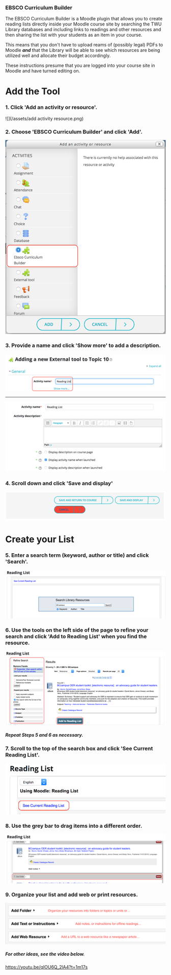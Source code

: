 ### EBSCO Curriculum Builder

The EBSCO Curriculum Builder is a Moodle plugin that allows you to create reading lists directly inside your Moodle course site by searching the TWU Library databases and including links to readings and other resources and then sharing the list with your students as an item in your course. 

This means that you don't have to upload reams of (possibly legal) PDFs to Moodle _**and**_ that the Library will be able to see which resources are being utilized well and allocate their budget accordingly.

These instructions presume that you are logged into your course site in Moodle and have turned editing on.
# Add the Tool
### 1. Click 'Add an activity or resource'.
![](/assets/add activity resource.png)

### 2. Choose 'EBSCO Curriculum Builder' and click 'Add'.
![](/assets/currbuilder.png)

### 3. Provide a name and click 'Show more' to add a description.
![](/assets/showmore.png)

___
![](/assets/description.png)

### 4. Scroll down and click 'Save and display'
![](/assets/save.png)

# Create your List
### 5. Enter a search term (keyword, author or title) and click 'Search'.
![](/assets/search.png)

### 6. Use the tools on the left side of the page to refine your search and click 'Add to Reading List' when you find the resource.
![](/assets/refine.png)
##### Repeat Steps 5 and 6 as necessary.

### 7. Scroll to the top of the search box and click 'See Current Reading List'.
![](/assets/readinglist.png)

### 8. Use the grey bar to drag items into a different order.
![](/assets/drag.png)

### 9. Organize your list and add web or print resources.
![](/assets/organize.png)

##### For other ideas, see the video below.
https://youtu.be/qIOU6Q_2lA4?t=1m17s
